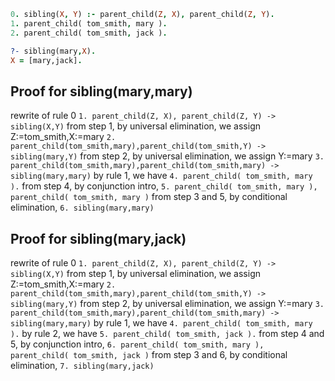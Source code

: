 ```prolog
0. sibling(X, Y) :- parent_child(Z, X), parent_child(Z, Y).
1. parent_child( tom_smith, mary ).
2. parent_child( tom_smith, jack ).

?- sibling(mary,X).
X = [mary,jack].
```
## Proof for sibling(mary,mary)
rewrite of rule 0
```1. parent_child(Z, X), parent_child(Z, Y) -> sibling(X,Y)``` 
from step 1, by universal elimination, we assign Z:=tom_smith,X:=mary
```2. parent_child(tom_smith,mary),parent_child(tom_smith,Y) -> sibling(mary,Y)```
from step 2, by universal elimination, we assign Y:=mary
```3. parent_child(tom_smith,mary),parent_child(tom_smith,mary) -> sibling(mary,mary)```
by rule 1, we have 
```4. parent_child( tom_smith, mary ).```
from step 4, by conjunction intro, 
```5. parent_child( tom_smith, mary ), parent_child( tom_smith, mary )```
from step 3 and 5, by conditional elimination,
```6. sibling(mary,mary)```

## Proof for sibling(mary,jack)
rewrite of rule 0
```1. parent_child(Z, X), parent_child(Z, Y) -> sibling(X,Y)``` 
from step 1, by universal elimination, we assign Z:=tom_smith,X:=mary
```2. parent_child(tom_smith,mary),parent_child(tom_smith,Y) -> sibling(mary,Y)```
from step 2, by universal elimination, we assign Y:=mary
```3. parent_child(tom_smith,mary),parent_child(tom_smith,mary) -> sibling(mary,mary)```
by rule 1, we have 
```4. parent_child( tom_smith, mary ).```
by rule 2, we have 
```5. parent_child( tom_smith, jack ).```
from step 4 and 5, by conjunction intro, 
```6. parent_child( tom_smith, mary ), parent_child( tom_smith, jack )```
from step 3 and 6, by conditional elimination,
```7. sibling(mary,jack)```

